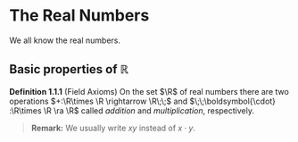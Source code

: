 # The Real Numbers

We all know the real numbers.

## Basic properties of $\mathbb R$

**Definition 1.1.1** (Field Axioms) On the set $\R$ of real 
numbers there are two operations
$+:\R\times \R \rightarrow \R\;\;$
and $\;\;\boldsymbol{\cdot}  :\R\times \R \ra \R$
called <em>addition</em> and <em>multiplication</em>, respectively.

> **Remark:** We usually write $xy$ instead of $x\cdot y$.